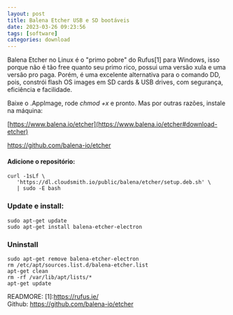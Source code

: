```yaml
---
layout: post
title: Balena Etcher USB e SD bootáveis
date: 2023-03-26 09:23:56 
tags: [software]
categories: download
---  
```


Balena Etcher no Linux é o "primo pobre" do Rufus[1] para Windows, isso porque não é tão free quanto seu primo rico, possui uma versão xula e uma versão pro paga. Porém, é uma excelente alternativa para o comando DD, pois, constrói flash OS images em SD cards & USB drives, com segurança, eficiência e facilidade.

Baixe o .AppImage, rode *chmod +x* e pronto. Mas por outras razões, instale na máquina:

[https://www.balena.io/etcher](https://www.balena.io/etcher#download-etcher)

https://github.com/balena-io/etcher

#### Adicione o repositório:

	curl -1sLf \
	   'https://dl.cloudsmith.io/public/balena/etcher/setup.deb.sh' \
	   | sudo -E bash

### Update e install:

	sudo apt-get update 
	sudo apt-get install balena-etcher-electron


### Uninstall
	
	sudo apt-get remove balena-etcher-electron
	rm /etc/apt/sources.list.d/balena-etcher.list
	apt-get clean
	rm -rf /var/lib/apt/lists/*
	apt-get update
	
	
READMORE:
[1]:https://rufus.ie/	
Github: https://github.com/balena-io/etcher
